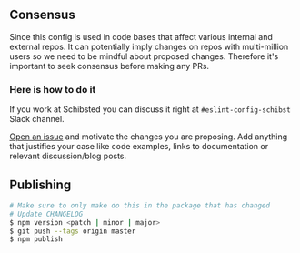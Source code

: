## Consensus

Since this config is used in code bases that affect various internal and external repos.
It can potentially imply changes on repos with multi-million users so we need to be mindful
about proposed changes. Therefore it's important to seek consensus before making any PRs.

### Here is how to do it

If you work at Schibsted you can discuss it right at `#eslint-config-schibst` Slack channel.

[Open an issue](https://github.com/schibsted/eslint-config-schibsted/issues/new) and motivate the
changes you are proposing. Add anything that justifies your case like code examples, links to
documentation or relevant discussion/blog posts.

## Publishing

```bash
# Make sure to only make do this in the package that has changed
# Update CHANGELOG
$ npm version <patch | minor | major>
$ git push --tags origin master
$ npm publish
```
